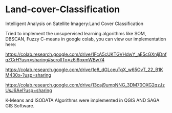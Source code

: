 # Land-cover-Classification
Intelligent Analysis on Satellite Imagery:Land Cover Classification

Tried to implement the unsupervised learning algorithms like SOM, DBSCAN, Fuzzy C-means in google colab,
you can view our implementation here:

https://colab.research.google.com/drive/1FcA5cUKTGVHdwY_aE5cGXnljDnfqZCrH?usp=sharing#scrollTo=z6i6pxmWBw74

https://colab.research.google.com/drive/1e8_dGLceuTqX_w65OvT_22_B1KM430x-?usp=sharing

https://colab.research.google.com/drive/13caj9umpNNG_3DM70OXG2qzJzUsJ6Ael?usp=sharing

K-Means and ISODATA Algorithms were implemented in QGIS AND SAGA GIS Software.
